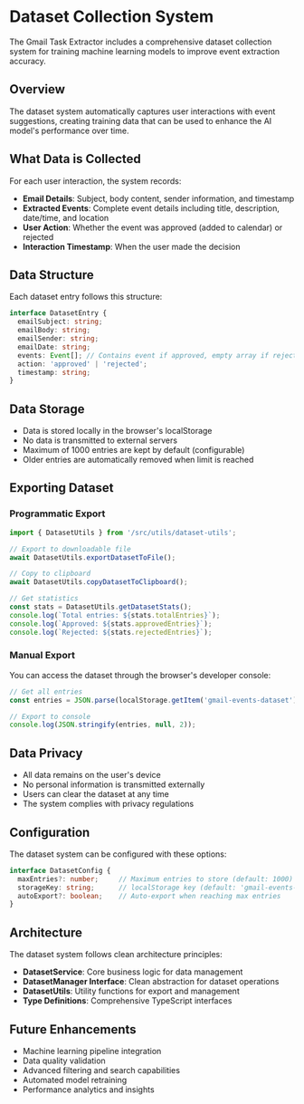 # Dataset Collection System

The Gmail Task Extractor includes a comprehensive dataset collection system for training machine learning models to improve event extraction accuracy.

## Overview

The dataset system automatically captures user interactions with event suggestions, creating training data that can be used to enhance the AI model's performance over time.

## What Data is Collected

For each user interaction, the system records:

- **Email Details**: Subject, body content, sender information, and timestamp
- **Extracted Events**: Complete event details including title, description, date/time, and location
- **User Action**: Whether the event was approved (added to calendar) or rejected
- **Interaction Timestamp**: When the user made the decision

## Data Structure

Each dataset entry follows this structure:

```typescript
interface DatasetEntry {
  emailSubject: string;
  emailBody: string;
  emailSender: string;
  emailDate: string;
  events: Event[]; // Contains event if approved, empty array if rejected
  action: 'approved' | 'rejected';
  timestamp: string;
}
```

## Data Storage

- Data is stored locally in the browser's localStorage
- No data is transmitted to external servers
- Maximum of 1000 entries are kept by default (configurable)
- Older entries are automatically removed when limit is reached

## Exporting Dataset

### Programmatic Export

```typescript
import { DatasetUtils } from '/src/utils/dataset-utils';

// Export to downloadable file
await DatasetUtils.exportDatasetToFile();

// Copy to clipboard
await DatasetUtils.copyDatasetToClipboard();

// Get statistics
const stats = DatasetUtils.getDatasetStats();
console.log(`Total entries: ${stats.totalEntries}`);
console.log(`Approved: ${stats.approvedEntries}`);
console.log(`Rejected: ${stats.rejectedEntries}`);
```

### Manual Export

You can access the dataset through the browser's developer console:

```javascript
// Get all entries
const entries = JSON.parse(localStorage.getItem('gmail-events-dataset'));

// Export to console
console.log(JSON.stringify(entries, null, 2));
```

## Data Privacy

- All data remains on the user's device
- No personal information is transmitted externally
- Users can clear the dataset at any time
- The system complies with privacy regulations

## Configuration

The dataset system can be configured with these options:

```typescript
interface DatasetConfig {
  maxEntries?: number;     // Maximum entries to store (default: 1000)
  storageKey: string;      // localStorage key (default: 'gmail-events-dataset')
  autoExport?: boolean;    // Auto-export when reaching max entries
}
```

## Architecture

The dataset system follows clean architecture principles:

- **DatasetService**: Core business logic for data management
- **DatasetManager Interface**: Clean abstraction for dataset operations
- **DatasetUtils**: Utility functions for export and management
- **Type Definitions**: Comprehensive TypeScript interfaces

## Future Enhancements

- Machine learning pipeline integration
- Data quality validation
- Advanced filtering and search capabilities
- Automated model retraining
- Performance analytics and insights
